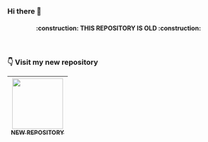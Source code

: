 ### Hi there 👋

<h4 align="center"> 
    :construction:  THIS REPOSITORY IS OLD  :construction:
</h4>
<br/>

### 👇 Visit my new repository

| [<img src="https://avatars.githubusercontent.com/u/82416762?v=4" width=115><br><sub>NEW REPOSITORY</sub>](https://github.com/ClaudionorJunior) |
| :---: |
